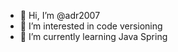 - 👋 Hi, I’m @adr2007
- 👀 I’m interested in code versioning
- 🌱 I’m currently learning Java Spring

<!---
adr2007/adr2007 is a ✨ special ✨ repository because its `README.md` (this file) appears on your GitHub profile.
You can click the Preview link to take a look at your changes.
--->
